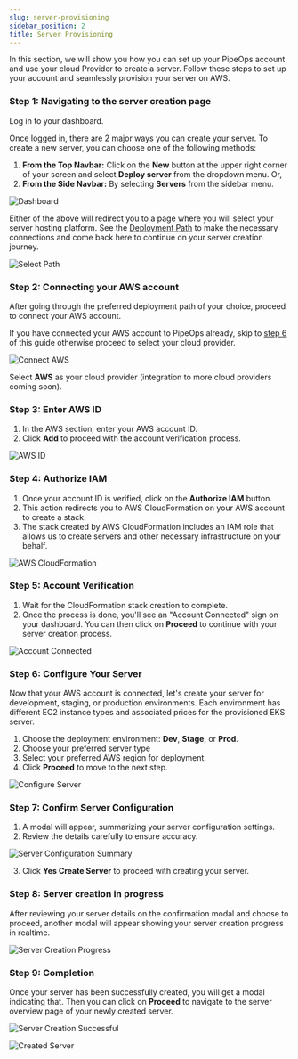 ```yaml
---
slug: server-provisioning
sidebar_position: 2
title: Server Provisioning
---
```


In this section, we will show you how you can set up your PipeOps account and use your cloud Provider to create a server. Follow these steps to set up your account and seamlessly provision your server on AWS.

### Step 1: Navigating to the server creation page

Log in to your dashboard.

Once logged in, there are 2 major ways you can create your server. To create a new server, you can choose one of the following methods:

1. **From the Top Navbar:** Click on the **New** button at the upper right corner of your screen and select **Deploy server** from the dropdown menu. Or,
2. **From the Side Navbar:** By selecting **Servers** from the sidebar menu.

![Dashboard](https://pub-30c11acc143348fcae20835653c5514d.r2.dev//20/26/Dashboard_1_393ee1240f.png)

Either of the above will redirect you to a page where you will select your server hosting platform. See the [Deployment Path](/docs/category/deployment-path) to make the necessary connections and come back here to continue on your server creation journey.

![Select Path](https://pub-30c11acc143348fcae20835653c5514d.r2.dev//20/26/Select_Path_1_1d8bfb7a63.png)

### Step 2: Connecting your AWS account

After going through the preferred deployment path of your choice, proceed to connect your AWS account.

If you have connected your AWS account to PipeOps already, skip to [step 6](/docs/servers/server-provisioning#step-6-configure-your-server) of this guide otherwise proceed to select your cloud provider.

![Connect AWS](https://pub-30c11acc143348fcae20835653c5514d.r2.dev//20/29/connect_AWS_fb14c2f4c4.png)

Select **AWS** as your cloud provider (integration to more cloud providers coming soon).

### Step 3: Enter AWS ID

1. In the AWS section, enter your AWS account ID.
2. Click **Add** to proceed with the account verification process.

![AWS ID](https://pub-30c11acc143348fcae20835653c5514d.r2.dev//20/29/connect_AWSID_3ad56c1473.png)

### Step 4: Authorize IAM

1. Once your account ID is verified, click on the **Authorize IAM** button.
2. This action redirects you to AWS CloudFormation on your AWS account to create a stack.
3. The stack created by AWS CloudFormation includes an IAM role that allows us to create servers and other necessary infrastructure on your behalf.

![AWS CloudFormation](https://pub-30c11acc143348fcae20835653c5514d.r2.dev//20/29/stack_Created_78b52004e0.png)

### Step 5: Account Verification

1. Wait for the CloudFormation stack creation to complete.
2. Once the process is done, you'll see an "Account Connected" sign on your dashboard. You can then click on **Proceed** to continue with your server creation process.

![Account Connected](https://pub-30c11acc143348fcae20835653c5514d.r2.dev//20/29/aws_Connected_c23029cc2c.png)

### Step 6: Configure Your Server

Now that your AWS account is connected, let's create your server for development, staging, or production environments. Each environment has different EC2 instance types and associated prices for the provisioned EKS server.

1. Choose the deployment environment: **Dev**, **Stage**, or **Prod**.
2. Choose your preferred server type
3. Select your preferred AWS region for deployment.
4. Click **Proceed** to move to the next step.

![Configure Server](https://pub-30c11acc143348fcae20835653c5514d.r2.dev//20/26/create_Server_4395dd99a4.png)

### Step 7: Confirm Server Configuration

1. A modal will appear, summarizing your server configuration settings.
2. Review the details carefully to ensure accuracy.

![Server Configuration Summary](https://pub-30c11acc143348fcae20835653c5514d.r2.dev//20/26/confirm_Create_Server_0b25266fac.png)

3. Click **Yes Create Server** to proceed with creating your server.

### Step 8: Server creation in progress

After reviewing your server details on the confirmation modal and choose to proceed, another modal will appear showing your server creation progress in realtime.

![Server Creation Progress](https://pub-30c11acc143348fcae20835653c5514d.r2.dev//20/26/creation_In_Progress_3fab10c0e8.png)

### Step 9: Completion

Once your server has been successfully created, you will get a modal indicating that. Then you can click on **Proceed** to navigate to the server overview page of your newly created server.

![Server Creation Successful](https://pub-30c11acc143348fcae20835653c5514d.r2.dev//20/26/server_Created_dd33edd741.png)

![Created Server](https://pub-30c11acc143348fcae20835653c5514d.r2.dev//20/26/server_Overview_e7518cfacb.png)
